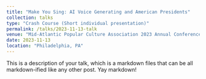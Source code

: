 ```yaml
---
title: "Make You Sing: AI Voice Generating and American Presidents"
collection: talks
type: "Crash Course (Short individual presentation)"
permalink: /talks/2023-11-13-talk
venue: "Mid-Atlantic Popular Culture Association 2023 Annual Conference"
date: 2023-11-13
location: "Philadelphia, PA"
---
```


This is a description of your talk, which is a markdown files that can be all markdown-ified like any other post. Yay markdown!
